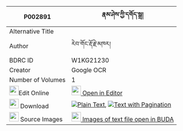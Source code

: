 |P002891|རྣམ་ཤེས་ཀྱི་དགོད་སྒྲ། 
| --- | --- 
|Alternative Title |
|Author| རེབ་གོང་རྡོ་རྗེ་མཁར།
|BDRC ID | W1KG21230
|Creator | Google OCR
|Number of Volumes| 1
|<img width="25" src="https://img.icons8.com/color/25/000000/edit-property.png">Edit Online| [<img width="25" src="https://avatars.githubusercontent.com/u/45091458?s=200&v=4"> Open in Editor](http://editor.openpecha.org/P002891)
|<img width="25" src="https://img.icons8.com/fluent/48/000000/download-2.png"/>  Download | [![](https://img.icons8.com/color/20/000000/txt.png)Plain Text](https://github.com/Openpecha/P002891/releases/download/v1/namshe_kyi_go_dra_plain_P002891.zip), [![](https://img.icons8.com/color/20/000000/txt.png)Text with Pagination](https://github.com/Openpecha/P002891/releases/download/v1/namshe_kyi_go_dra_pages_P002891.zip)
|<img width="25" src="https://img.icons8.com/plasticine/100/000000/pictures-folder.png"/>  Source Images | [<img width="25" src="https://library.bdrc.io/icons/BUDA-small.svg"> Images of text file open in BUDA](https://library.bdrc.io/show/bdr:W1KG21230)
